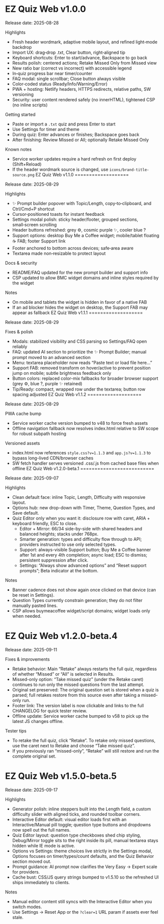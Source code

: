 EZ Quiz Web v1.0.0
===================

Release date: 2025-08-28

Highlights
- Fresh header wordmark, adaptive mobile layout, and refined light‑mode backdrop
- Import UX: drag‑drop .txt, Clear button, right‑aligned tip
- Keyboard shortcuts: Enter to start/advance, Backspace to go back
- Results polish: centered actions; Retake Missed Only from Missed view
- New ratio bar (correct vs incorrect) with accessible legend
- In‑quiz progress bar near timer/counter
- FAQ modal: single scrollbar; Close button always visible
- Color‑coded status (Ready/Info/Warning/Error)
- PWA + hosting: Netlify headers, HTTPS redirects, relative paths, SW versioning
- Security: user content rendered safely (no innerHTML), tightened CSP (no inline scripts)

Getting started
- Paste or import a `.txt` quiz and press Enter to start
- Use Settings for timer and theme
- During quiz: Enter advances or finishes; Backspace goes back
- After finishing: Review Missed or All; optionally Retake Missed Only

Known notes
- Service worker updates require a hard refresh on first deploy (Shift+Reload)
- If the header wordmark source is changed, use `icons/brand-title-source.png`
EZ Quiz Web v1.1.0
===================

Release date: 2025-08-29

Highlights
- ✨ Prompt builder popover with Topic/Length, copy‑to‑clipboard, and Ctrl/Cmd+P shortcut
- Cursor‑positioned toasts for instant feedback
- Settings modal polish: sticky header/footer, grouped sections, small‑screen scrolling
- Header buttons refreshed: grey ⚙, cosmic purple ✨, cooler blue ?
- Support options: desktop Buy Me a Coffee widget; mobile/tablet floating ☕ FAB; footer Support link
- Footer anchored to bottom across devices; safe‑area aware
- Textarea made non‑resizable to protect layout

Docs & security
- README/FAQ updated for the new prompt builder and support info
- CSP updated to allow BMC widget domains and inline styles required by the widget

Notes
- On mobile and tablets the widget is hidden in favor of a native FAB
- If an ad blocker hides the widget on desktop, the Support FAB may appear as fallback
EZ Quiz Web v1.1.1
===================

Release date: 2025-08-29

Fixes & polish
- Modals: stabilized visibility and CSS parsing so Settings/FAQ open reliably
- FAQ: updated AI section to prioritize the ✨ Prompt Builder; manual prompt moved to an advanced section
- Menu: textarea placeholder now reads “Paste text or load file here...”
- Support FAB: removed transform on hover/active to prevent position jump on mobile; subtle brightness feedback only
- Button colors: replaced color-mix fallbacks for broader browser support (grey ⚙, blue ?, purple ✨ retained)
- Tip/Ready: compact, wrapped row under the textarea; button row spacing adjusted
EZ Quiz Web v1.1.2
===================

Release date: 2025-08-29

PWA cache bump
- Service worker cache version bumped to v48 to force fresh assets
- Offline navigation fallback now resolves index.html relative to SW scope for robust subpath hosting

Versioned assets
- index.html now references `style.css?v=1.1.3` and `app.js?v=1.1.3` to bypass long-lived CDN/browser caches
- SW fetch handler serves versioned .css/.js from cached base files when offline
EZ Quiz Web v1.2.0-beta.1
==========================

Release date: 2025-09-07

Highlights
- Clean default face: inline Topic, Length, Difficulty with responsive layout.
- Options hub: new drop-down with Timer, Theme, Question Types, and Save default.
- Quiz Editor only when you want it: disclosure row with caret, ARIA + keyboard friendly, ESC to close.
  - Editor + Mirror: 66/34 side-by-side with shared headers and balanced heights; stacks under 768px.
  - Smarter generation: types and difficulty flow through to API; providers instructed to use only selected types.
  - Support: always-visible Support button; Buy Me a Coffee banner after 1st and every 4th completion; async load; ESC to dismiss; persistent suppression after click.
  - Settings: “Always show advanced options” and “Reset support prompts”; Beta indicator at the bottom.

Notes
- Banner cadence does not show again once clicked on that device (can be reset in Settings).
- Question Types currently constrain generation; they do not filter manually pasted lines.
- CSP allows buymeacoffee widget/script domains; widget loads only when needed.

EZ Quiz Web v1.2.0-beta.4
==========================

Release date: 2025-09-11

Fixes & improvements
- Retake behavior: Main “Retake” always restarts the full quiz, regardless of whether “Missed” or “All” is selected in Results.
- Missed-only option: “Take missed quiz” (under the Retake caret) continues to run only the missed questions from the last attempt.
- Original set preserved: The original question set is stored when a quiz is parsed; full retakes restore from this source even after taking a missed-only run.
- Footer link: The version label is now clickable and links to the full CHANGELOG for quick tester review.
- Offline update: Service worker cache bumped to v58 to pick up the latest JS changes offline.

Tester tips
- To retake the full quiz, click “Retake”. To retake only missed questions, use the caret next to Retake and choose “Take missed quiz”.
- If you previously ran “missed-only”, “Retake” will still restore and run the complete original set.

EZ Quiz Web v1.5.0-beta.5
==========================

Release date: 2025-09-17

Highlights
- Generator polish: inline steppers built into the Length field, a custom difficulty slider with aligned ticks, and rounded toolbar corners.
- Interactive Editor default: visual editor loads first with an Interactive/Manual pill toggle; question type buttons and dropdowns now spell out the full names.
- Quiz Editor layout: question type checkboxes shed chip styling, Debug/Mirror toggle sits to the right inside its pill, manual textarea stays hidden while IE mode is active.
- Options vs Settings: theme choices live strictly in the Settings modal, Options focuses on timer/types/count defaults, and the Quiz Behavior section moved out.
- Prompt guidance: AI prompt now clarifies the Very Easy → Expert scale for providers.
- Cache bust: CSS/JS query strings bumped to v1.5.10 so the refreshed UI ships immediately to clients.

Notes
- Manual editor content still syncs with the Interactive Editor when you switch modes.
- Use Settings → Reset App or the `?clear=1` URL param if assets ever feel stale.
